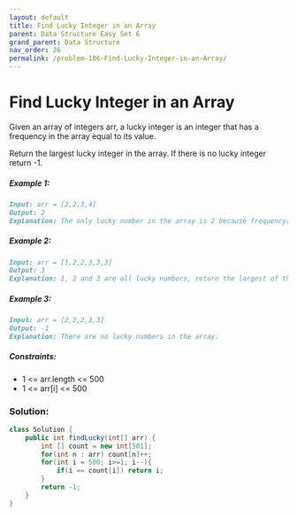 ```yaml
---
layout: default
title: Find Lucky Integer in an Array
parent: Data Structure Easy Set 6
grand_parent: Data Structure
nav_order: 26
permalink: /problem-186-Find-Lucky-Integer-in-an-Array/
---
```

# Find Lucky Integer in an Array

Given an array of integers arr, a lucky integer is an integer that has a frequency in the array equal to its value.

Return the largest lucky integer in the array. If there is no lucky integer return -1.

##### Example 1:
```markdown
Input: arr = [2,2,3,4]
Output: 2
Explanation: The only lucky number in the array is 2 because frequency[2] == 2.
```
##### Example 2:
```markdown
Input: arr = [1,2,2,3,3,3]
Output: 3
Explanation: 1, 2 and 3 are all lucky numbers, return the largest of them.
```
##### Example 3:
```markdown
Input: arr = [2,2,2,3,3]
Output: -1
Explanation: There are no lucky numbers in the array.
```
##### Constraints:
* 1 <= arr.length <= 500
* 1 <= arr[i] <= 500

### Solution:
```java
class Solution {
    public int findLucky(int[] arr) {
        int [] count = new int[501];
        for(int n : arr) count[n]++;
        for(int i = 500; i>=1; i--){
            if(i == count[i]) return i;
        }
        return -1;
    }
}
```
